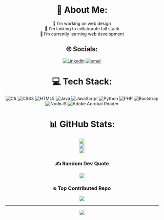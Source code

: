 <div align="center">

# 💫 About Me:
🔭 I’m working on web design<br>👯 I'm looking to collaborate full stack<br>🌱 I’m currently learning web development<br>

## 🌐 Socials:
[![LinkedIn](https://img.shields.io/badge/LinkedIn-%230077B5.svg?logo=linkedin&logoColor=white)](https://linkedin.com/in/faruk-mutlu-711648326) 
[![email](https://img.shields.io/badge/Email-D14836?logo=gmail&logoColor=white)](mailto:farukmutluturkiye@gmail.com) 

# 💻 Tech Stack:
![C#](https://img.shields.io/badge/c%23-%23239120.svg?style=for-the-badge&logo=csharp&logoColor=white) 
![CSS3](https://img.shields.io/badge/css3-%231572B6.svg?style=for-the-badge&logo=css3&logoColor=white) 
![HTML5](https://img.shields.io/badge/html5-%23E34F26.svg?style=for-the-badge&logo=html5&logoColor=white) 
![Java](https://img.shields.io/badge/java-%23ED8B00.svg?style=for-the-badge&logo=openjdk&logoColor=white) 
![JavaScript](https://img.shields.io/badge/javascript-%23323330.svg?style=for-the-badge&logo=javascript&logoColor=%23F7DF1E) 
![Python](https://img.shields.io/badge/python-3670A0?style=for-the-badge&logo=python&logoColor=ffdd54) 
![PHP](https://img.shields.io/badge/php-%23777BB4.svg?style=for-the-badge&logo=php&logoColor=white) 
![Bootstrap](https://img.shields.io/badge/bootstrap-%238511FA.svg?style=for-the-badge&logo=bootstrap&logoColor=white) 
![NodeJS](https://img.shields.io/badge/node.js-6DA55F?style=for-the-badge&logo=node.js&logoColor=white) 
![Adobe Acrobat Reader](https://img.shields.io/badge/Adobe%20Acrobat%20Reader-EC1C24.svg?style=for-the-badge&logo=Adobe%20Acrobat%20Reader&logoColor=white)

# 📊 GitHub Stats:
![](https://github-readme-stats.vercel.app/api?username=HappyCoder981&theme=blue_navy&hide_border=false&include_all_commits=true&count_private=false)<br/>
![](https://nirzak-streak-stats.vercel.app/?user=HappyCoder981&theme=blue_navy&hide_border=false)<br/>
![](https://github-readme-stats.vercel.app/api/top-langs/?username=HappyCoder981&theme=blue_navy&hide_border=false&include_all_commits=true&count_private=false&layout=compact)

### ✍ Random Dev Quote
![](https://quotes-github-readme.vercel.app/api?type=horizontal&theme=dark)

### 🔝 Top Contributed Repo
![](https://github-contributor-stats.vercel.app/api?username=HappyCoder981&limit=5&theme=blue_navy&combine_all_yearly_contributions=true)

---
[![](https://visitcount.itsvg.in/api?id=HappyCoder981&icon=3&color=1)](https://visitcount.itsvg.in)

</div>
